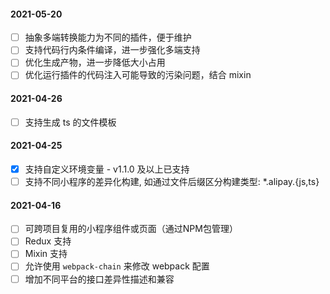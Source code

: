 #### 2021-05-20

- [ ] 抽象多端转换能力为不同的插件，便于维护
- [ ] 支持代码行内条件编译，进一步强化多端支持
- [ ] 优化生成产物，进一步降低大小占用
- [ ] 优化运行插件的代码注入可能导致的污染问题，结合 mixin

#### 2021-04-26

- [ ] 支持生成 ts 的文件模板

#### 2021-04-25

- [x] 支持自定义环境变量 - v1.1.0 及以上已支持
- [ ] 支持不同小程序的差异化构建, 如通过文件后缀区分构建类型: *.alipay.{js,ts}

#### 2021-04-16

- [ ] 可跨项目复用的小程序组件或页面（通过NPM包管理）
- [ ] Redux 支持
- [ ] Mixin 支持
- [ ] 允许使用 `webpack-chain` 来修改 webpack 配置
- [ ] 增加不同平台的接口差异性描述和兼容
